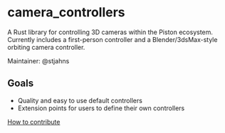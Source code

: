 # camera_controllers

A Rust library for controlling 3D cameras within the Piston ecosystem. Currently includes a first-person controller and a Blender/3dsMax-style orbiting camera controller.

Maintainer: @stjahns

## Goals

- Quality and easy to use default controllers
- Extension points for users to define their own controllers

[How to contribute](https://github.com/PistonDevelopers/piston/blob/master/CONTRIBUTING.md)
